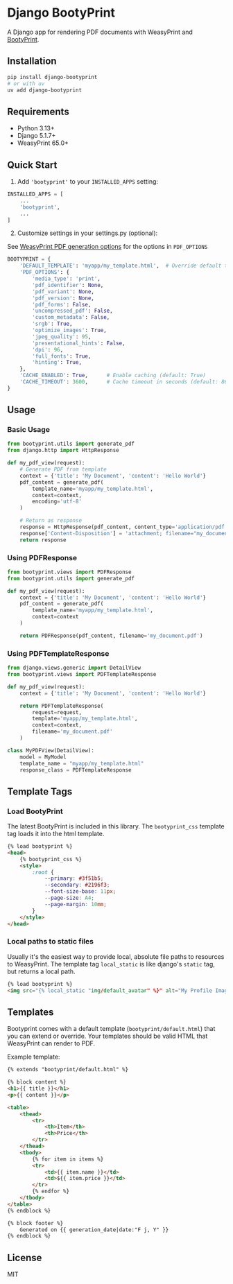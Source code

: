 # Django BootyPrint

A Django app for rendering PDF documents with WeasyPrint and [BootyPrint](https://github.com/SvenBroeckling/BootyPrint).

## Installation

```bash
pip install django-bootyprint
# or with uv
uv add django-bootyprint
```

## Requirements

- Python 3.13+
- Django 5.1.7+
- WeasyPrint 65.0+

## Quick Start

1. Add `'bootyprint'` to your `INSTALLED_APPS` setting:

```python
INSTALLED_APPS = [
    ...
    'bootyprint',
    ...
]
```

2. Customize settings in your settings.py (optional):

See [WeasyPrint PDF generation options](https://doc.courtbouillon.org/weasyprint/stable/api_reference.html#weasyprint.DEFAULT_OPTIONS) for the options in `PDF_OPTIONS`

```python
BOOTYPRINT = {
    'DEFAULT_TEMPLATE': 'myapp/my_template.html',  # Override default template
    'PDF_OPTIONS': {
        'media_type': 'print',
        'pdf_identifier': None,
        'pdf_variant': None,
        'pdf_version': None,
        'pdf_forms': False,
        'uncompressed_pdf': False,
        'custom_metadata': False,
        'srgb': True,
        'optimize_images': True,
        'jpeg_quality': 95,
        'presentational_hints': False,
        'dpi': 96,
        'full_fonts': True,
        'hinting': True,
    },
    'CACHE_ENABLED': True,      # Enable caching (default: True)
    'CACHE_TIMEOUT': 3600,      # Cache timeout in seconds (default: 86400 - 24 hours)
}
```

## Usage

### Basic Usage

```python
from bootyprint.utils import generate_pdf
from django.http import HttpResponse

def my_pdf_view(request):
    # Generate PDF from template
    context = {'title': 'My Document', 'content': 'Hello World'}
    pdf_content = generate_pdf(
        template_name='myapp/my_template.html',
        context=context,
        encoding='utf-8'
    )

    # Return as response
    response = HttpResponse(pdf_content, content_type='application/pdf')
    response['Content-Disposition'] = 'attachment; filename="my_document.pdf"'
    return response
```

### Using PDFResponse

```python
from bootyprint.views import PDFResponse
from bootyprint.utils import generate_pdf

def my_pdf_view(request):
    context = {'title': 'My Document', 'content': 'Hello World'}
    pdf_content = generate_pdf(
        template_name='myapp/my_template.html',
        context=context
    )

    return PDFResponse(pdf_content, filename='my_document.pdf')
```

### Using PDFTemplateResponse

```python
from django.views.generic import DetailView
from bootyprint.views import PDFTemplateResponse

def my_pdf_view(request):
    context = {'title': 'My Document', 'content': 'Hello World'}

    return PDFTemplateResponse(
        request=request,
        template='myapp/my_template.html',
        context=context,
        filename='my_document.pdf'
    )

class MyPDFView(DetailView):
    model = MyModel
    template_name = "myapp/my_template.html"
    response_class = PDFTemplateResponse
```

## Template Tags

### Load BootyPrint

The latest BootyPrint is included in this library. The `bootyprint_css` template tag loads it into the html template.

```html
{% load bootyprint %}
<head>
    {% bootyprint_css %}
    <style>
        :root {
            --primary: #3f51b5;
            --secondary: #2196f3;
            --font-size-base: 11px;
            --page-size: A4;
            --page-margin: 10mm;
        }
    </style>
</head>
```

### Local paths to static files

Usually it's the easiest way to provide local, absolute file paths to resources to WeasyPrint. The template tag
`local_static` is like django's `static` tag, but returns a local path.

```html
{% load bootyprint %}
<img src="{% local_static "img/default_avatar" %}" alt="My Profile Image">
```

## Templates

Bootyprint comes with a default template (`bootyprint/default.html`) that you can extend or override. Your templates should be valid HTML that WeasyPrint can render to PDF.

Example template:

```html
{% extends "bootyprint/default.html" %}

{% block content %}
<h1>{{ title }}</h1>
<p>{{ content }}</p>

<table>
    <thead>
        <tr>
            <th>Item</th>
            <th>Price</th>
        </tr>
    </thead>
    <tbody>
        {% for item in items %}
        <tr>
            <td>{{ item.name }}</td>
            <td>${{ item.price }}</td>
        </tr>
        {% endfor %}
    </tbody>
</table>
{% endblock %}

{% block footer %}
    Generated on {{ generation_date|date:"F j, Y" }}
{% endblock %}
```

## License

MIT
